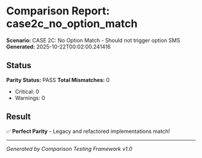# Comparison Report: case2c_no_option_match
**Scenario:** CASE 2C: No Option Match - Should not trigger option SMS
**Generated:** 2025-10-22T00:02:00.241416

## Status
**Parity Status:** PASS
**Total Mismatches:** 0
  - Critical: 0
  - Warnings: 0

## Result
✅ **Perfect Parity** - Legacy and refactored implementations match!

---
*Generated by Comparison Testing Framework v1.0*